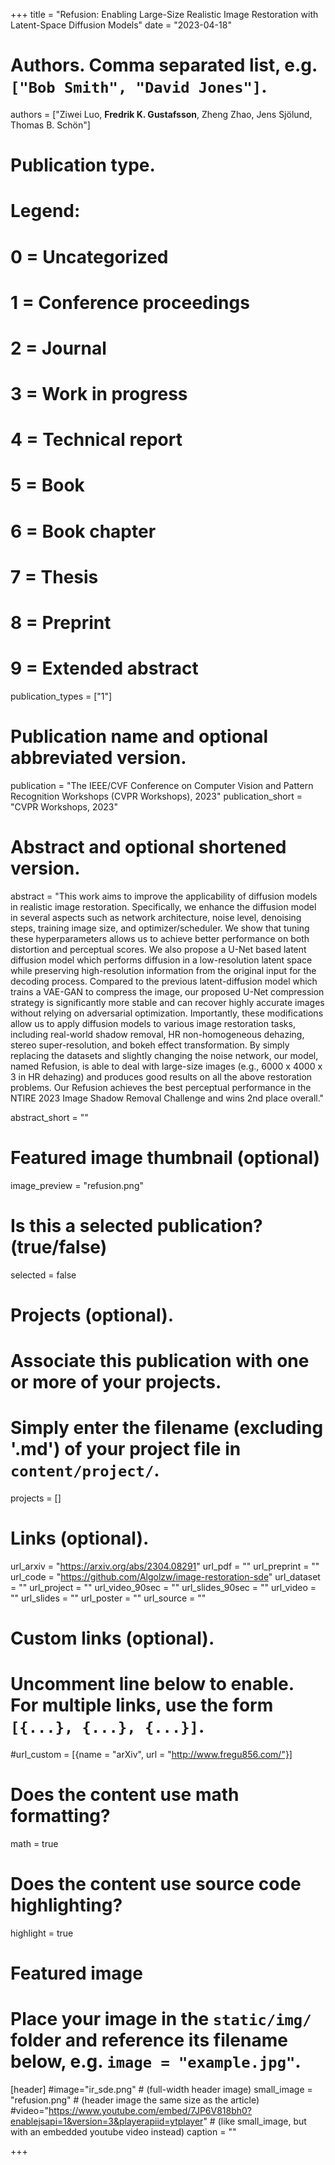 +++
title = "Refusion: Enabling Large-Size Realistic Image Restoration with Latent-Space Diffusion Models"
date = "2023-04-18"

# Authors. Comma separated list, e.g. `["Bob Smith", "David Jones"]`.
authors = ["Ziwei Luo, **Fredrik K. Gustafsson**, Zheng Zhao, Jens Sjölund, Thomas B. Schön"]

# Publication type.
# Legend:
# 0 = Uncategorized
# 1 = Conference proceedings
# 2 = Journal
# 3 = Work in progress
# 4 = Technical report
# 5 = Book
# 6 = Book chapter
# 7 = Thesis
# 8 = Preprint
# 9 = Extended abstract
publication_types = ["1"]

# Publication name and optional abbreviated version.
publication = "The IEEE/CVF Conference on Computer Vision and Pattern Recognition Workshops (CVPR Workshops), 2023"
publication_short = "CVPR Workshops, 2023"

# Abstract and optional shortened version.
abstract = "This work aims to improve the applicability of diffusion models in realistic image restoration. Specifically, we enhance the diffusion model in several aspects such as network architecture, noise level, denoising steps, training image size, and optimizer/scheduler. We show that tuning these hyperparameters allows us to achieve better performance on both distortion and perceptual scores. We also propose a U-Net based latent diffusion model which performs diffusion in a low-resolution latent space while preserving high-resolution information from the original input for the decoding process. Compared to the previous latent-diffusion model which trains a VAE-GAN to compress the image, our proposed U-Net compression strategy is significantly more stable and can recover highly accurate images without relying on adversarial optimization. Importantly, these modifications allow us to apply diffusion models to various image restoration tasks, including real-world shadow removal, HR non-homogeneous dehazing, stereo super-resolution, and bokeh effect transformation. By simply replacing the datasets and slightly changing the noise network, our model, named Refusion, is able to deal with large-size images (e.g., 6000 x 4000 x 3 in HR dehazing) and produces good results on all the above restoration problems. Our Refusion achieves the best perceptual performance in the NTIRE 2023 Image Shadow Removal Challenge and wins 2nd place overall."

abstract_short = ""

# Featured image thumbnail (optional)
image_preview = "refusion.png"

# Is this a selected publication? (true/false)
selected = false

# Projects (optional).
#   Associate this publication with one or more of your projects.
#   Simply enter the filename (excluding '.md') of your project file in `content/project/`.
projects = []

# Links (optional).
url_arxiv = "https://arxiv.org/abs/2304.08291"
url_pdf = ""
url_preprint = ""
url_code = "https://github.com/Algolzw/image-restoration-sde"
url_dataset = ""
url_project = ""
url_video_90sec = ""
url_slides_90sec = ""
url_video = ""
url_slides = ""
url_poster = ""
url_source = ""

# Custom links (optional).
#   Uncomment line below to enable. For multiple links, use the form `[{...}, {...}, {...}]`.
#url_custom = [{name = "arXiv", url = "http://www.fregu856.com/"}]

# Does the content use math formatting?
math = true

# Does the content use source code highlighting?
highlight = true

# Featured image
# Place your image in the `static/img/` folder and reference its filename below, e.g. `image = "example.jpg"`.
[header]
#image="ir_sde.png" # (full-width header image)
small_image = "refusion.png" # (header image the same size as the article)
#video="https://www.youtube.com/embed/7JP6V818bh0?enablejsapi=1&version=3&playerapiid=ytplayer" # (like small_image, but with an embedded youtube video instead)
caption = ""

+++

